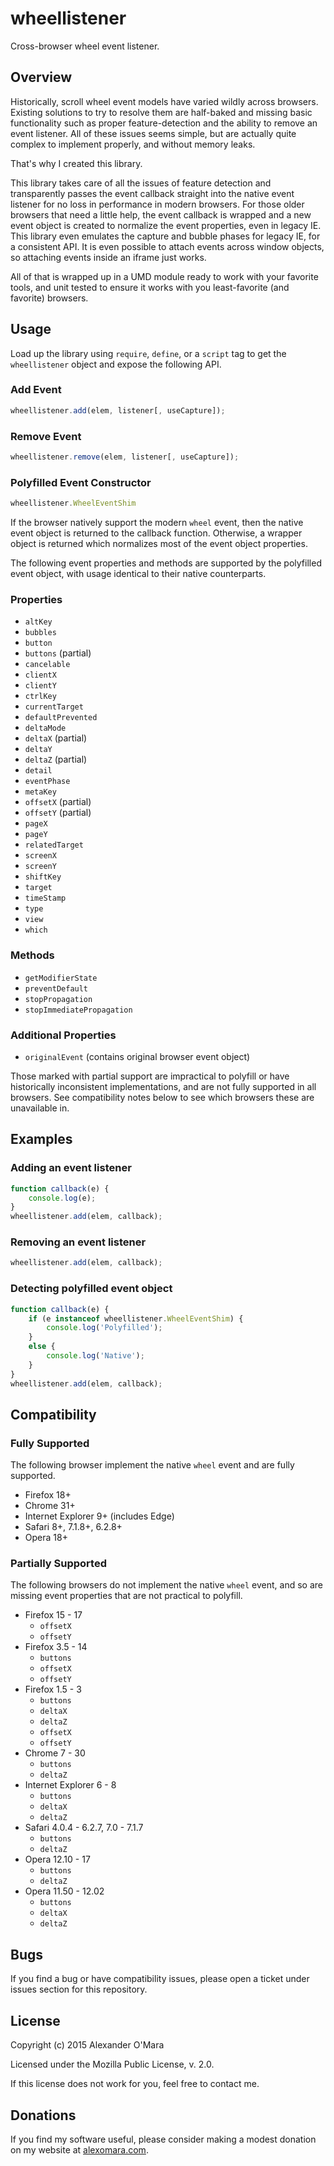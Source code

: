 # wheellistener

Cross-browser wheel event listener.


## Overview

Historically, scroll wheel event models have varied wildly across browsers. Existing solutions to try to resolve them are half-baked and missing basic functionality such as proper feature-detection and the ability to remove an event listener. All of these issues seems simple, but are actually quite complex to implement properly, and without memory leaks.

That's why I created this library.

This library takes care of all the issues of feature detection and transparently passes the event callback straight into the native event listener for no loss in performance in modern browsers. For those older browsers that need a little help, the event callback is wrapped and a new event object is created to normalize the event properties, even in legacy IE. This library even emulates the capture and bubble phases for legacy IE, for a consistent API. It is even possible to attach events across window objects, so attaching events inside an iframe just works.

All of that is wrapped up in a UMD module ready to work with your favorite tools, and unit tested to ensure it works with you least-favorite (and favorite) browsers.


## Usage

Load up the library using `require`, `define`, or a `script` tag to get the `wheellistener` object and expose the following API.

### Add Event

```js
wheellistener.add(elem, listener[, useCapture]);
```

### Remove Event

```js
wheellistener.remove(elem, listener[, useCapture]);
```

### Polyfilled Event Constructor

```js
wheellistener.WheelEventShim
```

If the browser natively support the modern `wheel` event, then the native event object is returned to the callback function. Otherwise, a wrapper object is returned which normalizes most of the event object properties.

The following event properties and methods are supported by the polyfilled event object, with usage identical to their native counterparts.

### Properties

- `altKey`
- `bubbles`
- `button`
- `buttons` (partial)
- `cancelable`
- `clientX`
- `clientY`
- `ctrlKey`
- `currentTarget`
- `defaultPrevented`
- `deltaMode`
- `deltaX` (partial)
- `deltaY`
- `deltaZ` (partial)
- `detail`
- `eventPhase`
- `metaKey`
- `offsetX` (partial)
- `offsetY` (partial)
- `pageX`
- `pageY`
- `relatedTarget`
- `screenX`
- `screenY`
- `shiftKey`
- `target`
- `timeStamp`
- `type`
- `view`
- `which`

### Methods

- `getModifierState`
- `preventDefault`
- `stopPropagation`
- `stopImmediatePropagation`

### Additional Properties

- `originalEvent` (contains original browser event object)

Those marked with partial support are impractical to polyfill or have historically inconsistent implementations, and are not fully supported in all browsers. See compatibility notes below to see which browsers these are unavailable in.


## Examples

### Adding an event listener

```js
function callback(e) {
	console.log(e);
}
wheellistener.add(elem, callback);
```

### Removing an event listener

```js
wheellistener.add(elem, callback);
```

### Detecting polyfilled event object

```js
function callback(e) {
	if (e instanceof wheellistener.WheelEventShim) {
		console.log('Polyfilled');
	}
	else {
		console.log('Native');
	}
}
wheellistener.add(elem, callback);
```


## Compatibility

### Fully Supported

The following browser implement the native `wheel` event and are fully supported.

- Firefox 18+
- Chrome 31+
- Internet Explorer 9+ (includes Edge)
- Safari 8+, 7.1.8+, 6.2.8+
- Opera 18+

### Partially Supported

The following browsers do not implement the native `wheel` event, and so are missing event properties that are not practical to polyfill.

- Firefox 15 - 17
  - `offsetX`
  - `offsetY`
- Firefox 3.5 - 14
  - `buttons`
  - `offsetX`
  - `offsetY`
- Firefox 1.5 - 3
  - `buttons`
  - `deltaX`
  - `deltaZ`
  - `offsetX`
  - `offsetY`
- Chrome 7 - 30
  - `buttons`
  - `deltaZ`
- Internet Explorer 6 - 8
  - `buttons`
  - `deltaX`
  - `deltaZ`
- Safari 4.0.4 - 6.2.7, 7.0 - 7.1.7
  - `buttons`
  - `deltaZ`
- Opera 12.10 - 17
  - `buttons`
  - `deltaZ`
- Opera 11.50 - 12.02
  - `buttons`
  - `deltaX`
  - `deltaZ`


## Bugs

If you find a bug or have compatibility issues, please open a ticket under issues section for this repository.


## License

Copyright (c) 2015 Alexander O'Mara

Licensed under the Mozilla Public License, v. 2.0.

If this license does not work for you, feel free to contact me.


## Donations

If you find my software useful, please consider making a modest donation on my website at [alexomara.com](http://alexomara.com).
